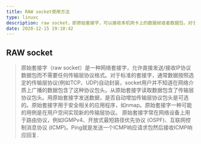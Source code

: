 ```yaml
---
title: RAW socket使用方法
type: linuxc
description: raw socket，即原始套接字，可以接收本机网卡上的数据帧或者数据包，对于监听网络的流量和分析是很有作用的
date: 2020-12-15 19:10:42
---
```


## RAW socket

>原始套接字（raw socket）是一种网络套接字，允许直接发送/接收IP协议数据包而不需要任何传输层协议格式。对于标准的套接字，通常数据按照选定的传输层协议(例如TCP、UDP)自动封装，socket用户并不知道在网络介质上广播的数据包含了这种协议包头。从原始套接字读取数据包含了传输层协议包头。用原始套接字发送数据，是否自动增加传输层协议包头是可选的。原始套接字用于安全相关的应用程序，如nmap。原始套接字一种可能的用例是在用户空间实现新的传输层协议。 原始套接字常在网络设备上用于路由协议，例如IGMPv4、开放式最短路径优先协议 (OSPF)、互联网控制消息协议 (ICMP)。Ping就是发送一个ICMP响应请求包然后接收ICMP响应回复.